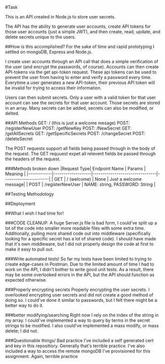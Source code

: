 #Task

This is an API created in Node.js to store user secrets.

The API has the ability to generate user accounts, create API tokens for those user accounts (just a simple JWT), and then create, read, update, and delete secrets unique to the users. 

##How is this accomplished? 
For the sake of time and rapid prototyping I settled on mongoDB, Express and Node.js. 

I create user accounts through an API call that does a simple verification of the user (and encrypt the passwords, of course). 
Accounts can then create API-tokens via the get api-token request. These api tokens can be used to prevent the user from having to enter and verify a password every time. Everytime a user generates a new API-token, their previous API token will be invalid for trying to access their information. 

Users can then submit secrets. Only a user with a valid token for that user account can see the secrets for that user account. 
Those secrets are stored in an array. Many secrets can be added, secrets can also be modified, or delted. 


##API Methods
GET: /    (this is just a welcome mesage)
POST: /registerNewUser
POST: /getNewKey
POST: /NewSecret 
GET: /getAllSecrets
GET: /getSpecificSecrets
POST: /changeSecret
POST: /deleteSecret

The POST requests support all fields being passed through in the body of the request.
The GET requuest expet all relevent fields be passed through the headers of the request.

###Methods broken down
|Request Type| Endpoint Name     | Params                         | Meaning               |
|------------|-------------------|--------------------------------|-----------------------|
| GET        | / (welcome)       | None                           | Just a welcome message| 
| POST       | /registerNewUser  | NAME: string, PASSWORD: String | 






##Testing Methodology 


##Deployment 








##What I wish I had time for!

###CODE CLEANUP: 
A huge Server.js file is bad form, I could've split up a lot of the code into smaller more readable files with some extra time.
Additionally, pulling more shared code out into middleware (specifically looking for a specific secret has a lot of shared code). 
I should have made that it's own middleware, but I did not properly design the code at first to make it easy to pull out. 

###Write automated tests!
 So far my tests have been limited to trying to create edge-cases in Postman. 
Due to the limited amount of time I had to work on the API, I didn't bother to write good unit tests.
As a result, there may be some overlooked errors in the API, but the API should function as expected otherwise. 

###Properly encrypting secrets
Properly encrypting the user secrets. I overlooked encrypting user secrets and did not create a good method of doing so. 
I could've done it similar to passwords, but I felt there might be a better way to do it. 

###better modifying/searching
Right now I rely on the index of the string in my array. I could've implemented a way to query by terms in the secret strings to be modified. I also could've implemented a mass modify, or mass delete; I did not.


###Questionable things/ Bad practice
I've included a self generated cert and key in this repositiory. Generally that's terrible practice. 
I've also included a way to access the remote mongoDB I've provisioned for this assignment. Again, terrible practice 